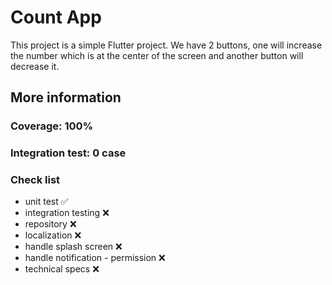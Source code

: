 # Count App

This project is a simple Flutter project. We have 2 buttons, one will increase the number which is at the center of the screen and another button will decrease it.

## More information

### Coverage: 100%

### Integration test: 0 case

### Check list

- unit test :white_check_mark:
- integration testing :x:
- repository :x:
- localization :x:
- handle splash screen :x:
- handle notification - permission :x:
- technical specs :x: